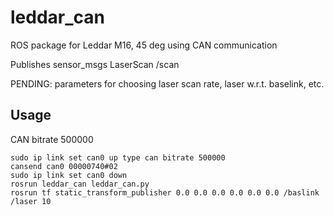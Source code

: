 # leddar_can

ROS package for Leddar M16, 45 deg using CAN communication

Publishes sensor_msgs LaserScan /scan

PENDING: parameters for choosing laser scan rate, laser w.r.t. baselink, etc.

## Usage

CAN bitrate 500000
```
sudo ip link set can0 up type can bitrate 500000
cansend can0 00000740#02
sudo ip link set can0 down
rosrun leddar_can leddar_can.py
rosrun tf static_transform_publisher 0.0 0.0 0.0 0.0 0.0 0.0 /baslink /laser 10
